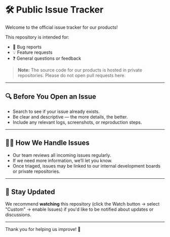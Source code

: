 # 🛠️ Public Issue Tracker

Welcome to the official issue tracker for our products!

This repository is intended for:
- 🐛 Bug reports
- 💡 Feature requests
- ❓ General questions or feedback

> **Note:** The source code for our products is hosted in private repositories. Please do not open pull requests here.

---

## 🔍 Before You Open an Issue

- Search to see if your issue already exists.
- Be clear and descriptive — the more details, the better.
- Include any relevant logs, screenshots, or reproduction steps.

---

## 🙋‍♀️ How We Handle Issues

- Our team reviews all incoming issues regularly.
- If we need more information, we’ll let you know.
- Once triaged, issues may be linked to our internal development boards or private repositories.

---

## 📣 Stay Updated

We recommend **watching** this repository (click the Watch button → select "Custom" → enable Issues) if you'd like to be notified about updates or discussions.

---

Thank you for helping us improve! 🚀
